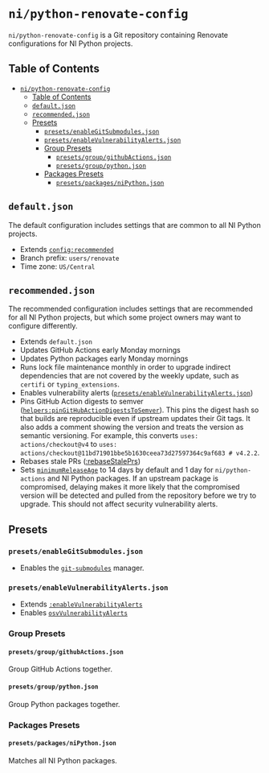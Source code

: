 # `ni/python-renovate-config`

`ni/python-renovate-config` is a Git repository containing Renovate configurations for NI Python
projects.

## Table of Contents

- [`ni/python-renovate-config`](#nipython-renovate-config)
  - [Table of Contents](#table-of-contents)
  - [`default.json`](#defaultjson)
  - [`recommended.json`](#recommendedjson)
  - [Presets](#presets)
    - [`presets/enableGitSubmodules.json`](#presetsenablegitsubmodulesjson)
    - [`presets/enableVulnerabilityAlerts.json`](#presetsenablevulnerabilityalertsjson)
    - [Group Presets](#group-presets)
      - [`presets/group/githubActions.json`](#presetsgroupgithubactionsjson)
      - [`presets/group/python.json`](#presetsgrouppythonjson)
    - [Packages Presets](#packages-presets)
      - [`presets/packages/niPython.json`](#presetspackagesnipythonjson)

## `default.json`

The default configuration includes settings that are common to all NI Python projects.

- Extends [`config:recommended`](https://docs.renovatebot.com/presets-config/#configrecommended)
- Branch prefix: `users/renovate`
- Time zone: `US/Central`

## `recommended.json`

The recommended configuration includes settings that are recommended for all NI Python projects, but
which some project owners may want to configure differently.

- Extends `default.json`
- Updates GitHub Actions early Monday mornings
- Updates Python packages early Monday mornings
- Runs lock file maintenance monthly in order to upgrade indirect dependencies that are not covered
  by the weekly update, such as `certifi` or `typing_extensions`.
- Enables vulnerability alerts ([`presets/enableVulnerabilityAlerts.json`](./presets/enableVulnerabilityAlerts.json))
- Pins GitHub Action digests to semver
  ([`helpers:pinGitHubActionDigestsToSemver`](https://docs.renovatebot.com/presets-helpers/#helperspingithubactiondigeststosemver)).
  This pins the digest hash so that builds are reproducible even if upstream updates their Git tags.
  It also adds a comment showing the version and treats the version as semantic versioning. For
  example, this converts `uses: actions/checkout@v4` to `uses:
  actions/checkout@11bd71901bbe5b1630ceea73d27597364c9af683 # v4.2.2`.
- Rebases stale PRs ([:rebaseStalePrs](https://docs.renovatebot.com/presets-default/#rebasestaleprs))
- Sets [`minimumReleaseAge`](https://docs.renovatebot.com/configuration-options/#minimumreleaseage)
  to 14 days by default and 1 day for `ni/python-actions` and NI Python packages. If an upstream
  package is compromised, delaying makes it more likely that the compromised version will be
  detected and pulled from the repository before we try to upgrade. This should not affect security
  vulnerability alerts.

## Presets

### `presets/enableGitSubmodules.json`

- Enables the [`git-submodules`](https://docs.renovatebot.com/modules/manager/git-submodules/) manager.

### `presets/enableVulnerabilityAlerts.json`

- Extends [`:enableVulnerabilityAlerts`](https://docs.renovatebot.com/presets-default/#enablevulnerabilityalerts)
- Enables [`osvVulnerabilityAlerts`](https://docs.renovatebot.com/configuration-options/#osvvulnerabilityalerts)

### Group Presets

#### `presets/group/githubActions.json`

Group GitHub Actions together.

#### `presets/group/python.json`

Group Python packages together.

### Packages Presets

#### `presets/packages/niPython.json`

Matches all NI Python packages.
